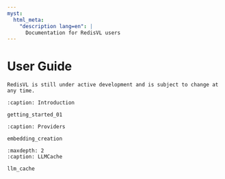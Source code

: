 ```yaml
---
myst:
  html_meta:
    "description lang=en": |
      Documentation for RedisVL users
---
```


# User Guide


```{danger}
RedisVL is still under active development and is subject to change at any time.
```


```{toctree}
:caption: Introduction

getting_started_01
```

```{toctree}
:caption: Providers

embedding_creation
```

```{toctree}
:maxdepth: 2
:caption: LLMCache

llm_cache
```
